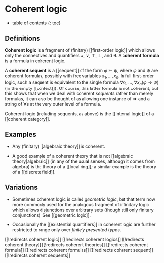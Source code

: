 
# Coherent logic
* table of contents
{: toc}

## Definitions

**Coherent logic** is a fragment of (finitary) [[first-order logic]] which allows only the connectives and quantifiers $\wedge$, $\vee$, $\top$, $\bot$, and $\exists$.  A **coherent formula** is a formula in coherent logic.

A **coherent sequent** is a [[sequent]] of the form $\varphi \vdash \psi$, where $\varphi$ and $\psi$ are coherent formulas, possibly with free variables $x_1,\dots,x_n$.  In full first-order logic, such a sequent is equivalent to the single formula $\forall x_1, \dots, \forall x_n (\varphi \Rightarrow \psi)$ (in the empty [[context]]).  Of course, this latter formula is not coherent, but this shows that when we deal with coherent *sequents* rather than merely formulas, it can also be thought of as allowing one instance of $\Rightarrow$ and a string of $\forall$s at the very outer level of a formula.

Coherent logic (including sequents, as above) is the [[internal logic]] of a [[coherent category]].


## Examples

* Any (finitary) [[algebraic theory]] is coherent.

* A good example of a coherent theory that is not [[algebraic theory|algebraic]] (in any of the usual senses, although it comes from algebra) is the theory of a [[local ring]]; a similar example is the theory of a [[discrete field]].


## Variations

* Sometimes coherent logic is called *geometric logic*, but that term now more commonly used for the analogous fragment of infinitary logic which allows disjunctions over arbitrary sets (though still only finitary conjunctions).  See [[geometric logic]].

* Occasionally the [[existential quantifiers]] in coherent logic are further restricted to range only over *finitely presented types*.


[[!redirects coherent logic]]
[[!redirects coherent logics]]
[[!redirects coherent theory]]
[[!redirects coherent theories]]
[[!redirects coherent formula]]
[[!redirects coherent formulas]]
[[!redirects coherent sequent]]
[[!redirects coherent sequents]]
